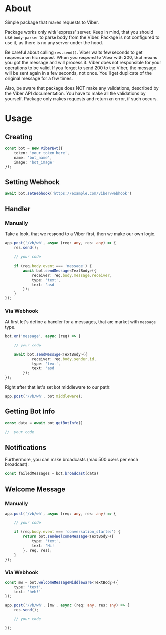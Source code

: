 # About

Simple package that makes requests to Viber.

Package works only with 'express' server. Keep in mind, that you should use `body-parser` to parse body from the Viber.
Package is not configured to use it, as there is no any server under the hood.

Be careful about calling `res.send()`. Viber waits few seconds to get response on his request.
When you respond to Viber with 200, that means you got the message and will process it. Viber does not responsible for your
operations to be valid. If you forget to send 200 to the Viber, the message will be sent again in a few seconds, not once. You'll get
duplicate of the original message for a few times.

Also, be aware that package does NOT make any validations, described by the Viber API documentation.
You have to make all the validations by yourself. Package only makes requests and return an error, if such occurs.


# Usage

## Creating
```typescript
const bot = new ViberBot({
    token: 'your_token_here',
    name: 'bot_name',
    image: 'bot_image',
});
```



## Setting Webhook
```typescript
await bot.setWebhook('https://example.com/viber/webhook')
```



## Handler

### Manually

Take a look, that we respond to a Viber first, then we make our own logic.

```typescript
app.post('/vb/wh', async (req: any, res: any) => {
    res.send();
    
    // your code
    
    if (req.body.event === 'message') {
        await bot.sendMessage<TextBody>({
            receiver: req.body.message.receiver,
            type: 'text',
            text: 'asd'
        });
    }
});
```



### Via Webhook

At first let's define a handler for a messages, that are market with `message` type.

```typescript
bot.on('message', async (req) => {
    
    // your code
    
    await bot.sendMessage<TextBody>({
            receiver: req.body.sender.id,
            type: 'text',
            text: 'asd'
        });
});
```
Right after that let's set bot middleware to our path:
```typescript
app.post('/vb/wh', bot.middleware);
```



## Getting Bot Info
```typescript
const data = await bot.getBotInfo()

//  your code

```



## Notifications
Furthermore, you can make broadcasts (max 500 users per each broadcast):
```typescript
const failedMessages = bot.broadcast(data)
```



## Welcome Message

### Manually
```typescript
app.post('/vb/wh', async (req: any, res: any) => {
    
    // your code
    
    if (req.body.event === 'conversation_started') {
        return bot.sendWelcomeMessage<TextBody>({
            type: 'text',
            text: 'Hi!'
        }, req, res);
    }
});
```



### Via Webhook
```typescript
const mw = bot.welcomeMessageMiddleware<TextBody>({
    type: 'text',
    text: 'heh!'
});

app.post('/vb/wh', [mw], async (req: any, res: any) => {
    res.send();

    // your code

});
```
